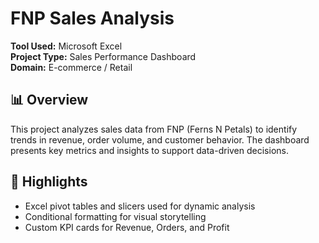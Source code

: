 # FNP Sales Analysis

**Tool Used:** Microsoft Excel  
**Project Type:** Sales Performance Dashboard  
**Domain:** E-commerce / Retail

## 📊 Overview
This project analyzes sales data from FNP (Ferns N Petals) to identify trends in revenue, order volume, and customer behavior. The dashboard presents key metrics and insights to support data-driven decisions.


## 📌 Highlights
- Excel pivot tables and slicers used for dynamic analysis
- Conditional formatting for visual storytelling
- Custom KPI cards for Revenue, Orders, and Profit

